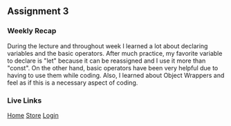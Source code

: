 ## Assignment 3

### Weekly Recap
During the lecture and throughout week I learned a lot about declaring variables and the basic operators. After much practice, my favorite variable to declare is "let" because it can be reassigned and I use it more than "const". On the other hand, basic operators have been very helpful due to having to use them while coding. Also, I learned about Object Wrappers and feel as if this is a necessary aspect of coding. 

### Live Links
[Home](https://chandlerh7.github.io/VSCode/homework-3/index.html)
[Store](https://chandlerh7.github.io/VSCode/homework-3/store.js)
[Login](https://chandlerh7.github.io/VSCode/homework-3/login.js)